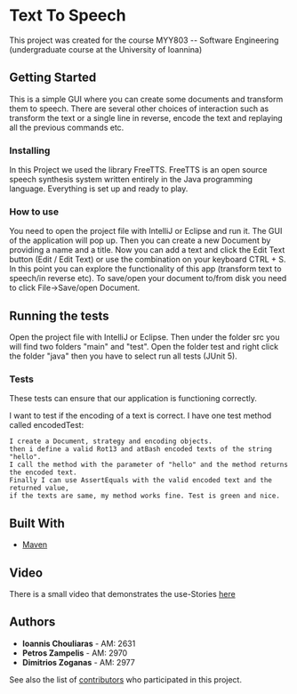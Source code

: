 # Text To Speech 

This project was created for the course MYY803 -- Software Engineering (undergraduate course at the University of Ioannina)

## Getting Started

This is a simple GUI where you can create some documents and transform them to speech. There are several other choices of interaction such as transform the text or a single line in reverse, encode the text and replaying all the previous commands etc.

### Installing

In this Project we used the library FreeTTS.
FreeTTS is an open source speech synthesis system written entirely in the Java programming language.
Everything is set up and ready to play.

### How to use 

You need to open the project file with IntelliJ or Eclipse and run it.
The GUI of the application will pop up. Then you can create a new Document by providing a name and a title. Now you can add a text and click the Edit Text button (Edit / Edit Text) or use the combination on your keyboard CTRL + S. In this point you can explore the functionality of this app (transform text to speech/in reverse etc). To save/open your document to/from disk you need to click File->Save/open Document.

## Running the tests

Open the project file with IntelliJ or Eclipse. Then under the folder src you will find two folders "main" and "test". Open the folder test and right click the folder "java" then you have to select run all tests (JUnit 5).

### Tests

These tests can ensure that our application is functioning correctly. 

I want to test if the encoding of a text is correct. I have one test method called encodedTest:
```
I create a Document, strategy and encoding objects.
then i define a valid Rot13 and atBash encoded texts of the string "hello".
I call the method with the parameter of "hello" and the method returns the encoded text.
Finally I can use AssertEquals with the valid encoded text and the returned value, 
if the texts are same, my method works fine. Test is green and nice.
```

## Built With

* [Maven](https://maven.apache.org/)


## Video

There is a small video that demonstrates the use-Stories [here](https://github.com/GiannisChouliaras/Software_Engineering--MYY803/tree/master/video)

## Authors

* **Ioannis Chouliaras** - AM: 2631
* **Petros Zampelis** - AM: 2970
* **Dimitrios Zoganas** - AM: 2977

See also the list of [contributors](https://github.com/GiannisChouliaras/Software_Engineering--MYY803/graphs/contributors) who participated in this project.


